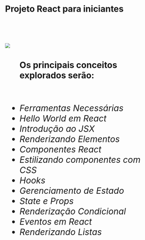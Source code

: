 <h1>Projeto React para iniciantes

<br><br><img src='https://camo.githubusercontent.com/5cdca6d5f193276fc48d33b560b2c591b0da48d1589f6953cba977f1e2376d15/68747470733a2f2f692e696d6775722e636f6d2f367741503236572e6a7067'>

<ul><h4>Os principais conceitos explorados serão:<br><br>


<h6><li>Ferramentas Necessárias
<li>Hello World em React
<li>Introdução ao JSX
<li>Renderizando Elementos
<li>Componentes React
<li>Estilizando componentes com CSS
<li>Hooks
<li>Gerenciamento de Estado
<li>State e Props
<li>Renderização Condicional
<li>Eventos em React
<li>Renderizando Listas